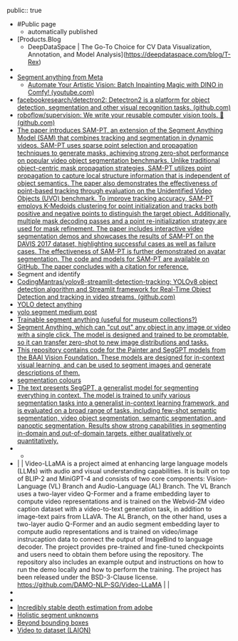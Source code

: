 public:: true

- #Public page
	 - automatically published
- [Products.Blog
	 - DeepDataSpace | The Go-To Choice for CV Data Visualization, Annotation, and Model Analysis](https://deepdataspace.com/blog/T-Rex)
-
- [Segment anything from Meta](https://segment-anything.com/)
	- [Automate Your Artistic Vision: Batch Inpainting Magic with DINO in Comfy! (youtube.com)](https://www.youtube.com/watch?v=TFfKE3Jyy-w)
- [facebookresearch/detectron2: Detectron2 is a platform for object detection, segmentation and other visual recognition tasks. (github.com)](https://github.com/facebookresearch/detectron2)
- [roboflow/supervision: We write your reusable computer vision tools. 💜 (github.com)](https://github.com/roboflow/supervision)
- [The paper introduces SAM-PT, an extension of the Segment Anything Model (SAM) that combines tracking and segmentation in dynamic videos. SAM-PT uses sparse point selection and propagation techniques to generate masks, achieving strong zero-shot performance on popular video object segmentation benchmarks. Unlike traditional object-centric mask propagation strategies, SAM-PT utilizes point propagation to capture local structure information that is independent of object semantics. The paper also demonstrates the effectiveness of point-based tracking through evaluation on the Unidentified Video Objects (UVO) benchmark. To improve tracking accuracy, SAM-PT employs K-Medoids clustering for point initialization and tracks both positive and negative points to distinguish the target object. Additionally, multiple mask decoding passes and a point re-initialization strategy are used for mask refinement. The paper includes interactive video segmentation demos and showcases the results of SAM-PT on the DAVIS 2017 dataset, highlighting successful cases as well as failure cases. The effectiveness of SAM-PT is further demonstrated on avatar segmentation. The code and models for SAM-PT are available on GitHub. The paper concludes with a citation for reference.](http://www.vis.xyz/pub/sam-pt)
- Segment and identify
- [CodingMantras/yolov8-streamlit-detection-tracking: YOLOv8 object detection algorithm and Streamlit framework for Real-Time Object Detection and tracking in video streams. (github.com)](https://github.com/CodingMantras/yolov8-streamlit-detection-tracking)
- [YOLO detect anything](https://deci.ai/blog/yolo-nas-foundation-model-object-detection/)
- [yolo segment medium post](https://medium.com/@kleve.2406/how-to-segment-with-yolov8-f33b1c63b6c6)
- [Trainable segment anything (useful for museum collections?)](https://huggingface.co/docs/transformers/main/model_doc/sam)
- [Segment Anything, which can "cut out" any object in any image or video with a single click. The model is designed and trained to be promptable, so it can transfer zero-shot to new image distributions and tasks.](https://www.linkedin.com/posts/eric-vyacheslav-156273169_big-news-meta-just-released-segment-anything-activity-7049409700370554880-tStk?utm_source=share&utm_medium=member_android)
- [This repository contains code for the Painter and SegGPT models from the BAAI Vision Foundation. These models are designed for in-context visual learning, and can be used to segment images and generate descriptions of them.](http://github.com/baaivision/Painter)
- [segmentation colours](https://docs.google.com/spreadsheets/d/1se8YEtb2detS7OuPE86fXGyD269pMycAWe2mtKUj2W8/edit#gid=0)
- [The text presents SegGPT, a generalist model for segmenting everything in context. The model is trained to unify various segmentation tasks into a generalist in-context learning framework, and is evaluated on a broad range of tasks, including few-shot semantic segmentation, video object segmentation, semantic segmentation, and panoptic segmentation. Results show strong capabilities in segmenting in-domain and out-of-domain targets, either qualitatively or quantitatively.](https://buff.ly/3KD0Zns)
- -
- | 
         | 
          Video-LLaMA is a project aimed at enhancing large language models (LLMs) with audio and visual understanding capabilities. It is built on top of BLIP-2 and MiniGPT-4 and consists of two core components: Vision-Language (VL) Branch and Audio-Language (AL) Branch. The VL Branch uses a two-layer video Q-Former and a frame embedding layer to compute video representations and is trained on the Webvid-2M video caption dataset with a video-to-text generation task, in addition to image-text pairs from LLaVA. The AL Branch, on the other hand, uses a two-layer audio Q-Former and an audio segment embedding layer to compute audio representations and is trained on video/image instrucaption data to connect the output of ImageBind to language decoder. The project provides pre-trained and fine-tuned checkpoints and users need to obtain them before using the repository. The repository also includes an example output and instructions on how to run the demo locally and how to perform the training. The project has been released under the BSD-3-Clause license. https://github.com/DAMO-NLP-SG/Video-LLaMA
         | 
       |
-
-
- [Incredibly stable depth estimation from adobe](https://github.com/RaymondWang987/NVDS)
- [Holistic segment unknowns](https://holisticseg.github.io/)
- [Beyond bounding boxes](https://faromero.substack.com/p/video-analysis-beyond-bounding-boxes)
- [Video to dataset (LAION)](https://laion.ai/blog/video2dataset/)